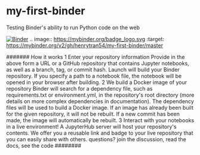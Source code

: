 # my-first-binder
Testing Binder's ability to run Python code on the web

[![Binder](https://mybinder.org/badge_logo.svg)](https://mybinder.org/v2/gh/henrytran54/my-first-binder/master)
.. image:: https://mybinder.org/badge_logo.svg
 :target: https://mybinder.org/v2/gh/henrytran54/my-first-binder/master

#######
How it works
1
Enter your repository information
Provide in the above form a URL or a GitHub repository that contains Jupyter notebooks, as well as a branch, tag, or commit hash. Launch will build your Binder repository. If you specify a path to a notebook file, the notebook will be opened in your browser after building.
2
We build a Docker image of your repository
Binder will search for a dependency file, such as requirements.txt or environment.yml, in the repository's root directory (more details on more complex dependencies in documentation). The dependency files will be used to build a Docker image. If an image has already been built for the given repository, it will not be rebuilt. If a new commit has been made, the image will automatically be rebuilt.
3
Interact with your notebooks in a live environment!
A JupyterHub server will host your repository's contents. We offer you a reusable link and badge to your live repository that you can easily share with others.
questions?
join the discussion, read the docs, see the code
########
